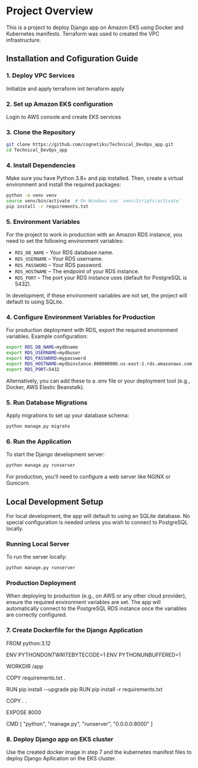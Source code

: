 # Project Overview

This is a project to deploy Django app on Amazon EKS using Docker and Kubernetes manifests. Terraform was used to created the VPC infrastructure.

## Installation and Cofiguration Guide

### 1. Deploy VPC Services
Initialize and apply
terraform init
terraform apply


### 2. Set up Amazon EKS configuration
Login to AWS console and create EKS services  


### 3. Clone the Repository

```bash
git clone https://github.com/cognetiks/Technical_DevOps_app.git
cd Technical_DevOps_app
```
### 4. Install Dependencies

Make sure you have Python 3.8+ and pip installed. Then, create a virtual environment and install the required packages:

```bash
python -m venv venv
source venv/bin/activate  # On Windows use `venv\Scripts\activate`
pip install -r requirements.txt
```

### 5. Environment Variables

For the project to work in production with an Amazon RDS instance, you need to set the following environment variables:

- `RDS_DB_NAME` – Your RDS database name.
- `RDS_USERNAME` – Your RDS username.
- `RDS_PASSWORD` – Your RDS password.
- `RDS_HOSTNAME` – The endpoint of your RDS instance.
- `RDS_PORT` – The port your RDS instance uses (default for PostgreSQL is 5432).

In development, if these environment variables are not set, the project will default to using SQLite.

### 4. Configure Environment Variables for Production

For production deployment with RDS, export the required environment variables. Example configuration:

```bash
export RDS_DB_NAME=mydbname
export RDS_USERNAME=mydbuser
export RDS_PASSWORD=mypassword
export RDS_HOSTNAME=mydbinstance.000000000.us-east-1.rds.amazonaws.com
export RDS_PORT=5432
```

Alternatively, you can add these to a .env file or your deployment tool (e.g., Docker, AWS Elastic Beanstalk).

### 5. Run Database Migrations

Apply migrations to set up your database schema:

```bash
python manage.py migrate
```

### 6. Run the Application

To start the Django development server:

```bash
python manage.py runserver
```

For production, you'll need to configure a web server like NGINX or Gunicorn.

## Local Development Setup

For local development, the app will default to using an SQLite database. No special configuration is needed unless you wish to connect to PostgreSQL locally.

### Running Local Server

To run the server locally:

```bash
python manage.py runserver
```

### Production Deployment
When deploying to production (e.g., on AWS or any other cloud provider), ensure the required environment variables are set. The app will automatically connect to the PostgreSQL RDS instance once the variables are correctly configured.

### 7. Create Dockerfile for the Django Application
FROM python:3.12

ENV PYTHONDONTWRITEBYTECODE=1
ENV PYTHONUNBUFFERED=1

WORKDIR /app

COPY requirements.txt .

RUN pip install --upgrade pip
RUN pip install -r requirements.txt

COPY . .

EXPOSE 8000

CMD [ "python", "manage.py", "runserver", "0.0.0.0:8000" ]

### 8. Deploy Django app on EKS cluster
Use the created docker image in step 7 and the kubernetes manifest files to deploy Django Apllication on the EKS cluster. 

